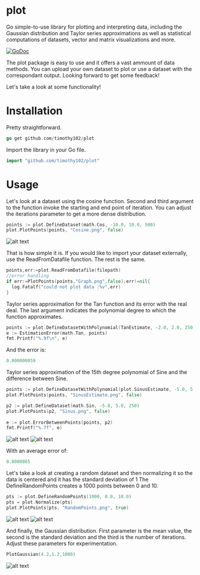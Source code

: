 # plot
Go simple-to-use library for plotting and interpreting data, including the Gaussian distribution and Taylor series approximations as well as statistical computations of datasets, vector and matrix visualizations and more.

[![GoDoc](https://godoc.org/github.com/Timothy102/plot?status.svg)](https://godoc.org/github.com/Timothy102/plot)


The plot package is easy to use and it offers a vast ammount of data methods.
You can upload your own dataset to plot or use a dataset with the correspondant output. 
Looking forward to get some feedback!

Let's take a look at some functionality!


  # Installation
  Pretty straightforward. 
  ```go
  go get github.com/timothy102/plot
  ```
  Import the library in your Go file.
  ```go
  import "github.com/timothy102/plot"
  ```


  # Usage
Let's look at a dataset using the cosine function. Second and third argument to the function invoke the starting and end point of iteration. You can adjust the iterations parameter to get a more dense distribution.
```go
points := plot.DefineDataset(math.Cos, -10.0, 10.0, 500)
plot.PlotPoints(points, "Cosine.png", false)
```
![alt text](Cosine.png)

That is how simple it is. If you would like to import your dataset externally, use the ReadFromDatafile function.
The rest is the same.

```go
points,err:=plot.ReadFromDatafile(filepath)
//error handling
if err:=PlotPoints(points,"Graph.png",false);err!=nil{
  log.Fatalf("could not plot data :%v",err)
}
```

Taylor series approximation for the Tan function and its error with the real deal.
The last argument indicates the polynomial degree to which the function approximates. 
```go
points := plot.DefineDatasetWithPolynomial(TanEstimate, -2.0, 2.0, 250, 15)
e := EstimationError(math.Tan, points)
fmt.Printf("%.9f\n", e)
```
And the error is: 

```go
0.000000059

```

Taylor series approximation of the 15th degree polynomial of Sine and the difference between Sine.
```go
points := plot.DefineDatasetWithPolynomial(plot.SinusEstimate, -5.0, 5.0, 250, 14)
plot.PlotPoints(points, "SinusEstimate.png", false)

p2 := plot.DefineDataset(math.Sin, -5.0, 5.0, 250)
plot.PlotPoints(p2, "Sinus.png", false)
	
e := plot.ErrorBetweenPoints(points, p2)
fmt.Printf("%.7f", e)

```

![alt text](SinusEstimate.png) ![alt text](Sinus.png)

With an average error of: 
```go
0.0000085
```

Let's take a look at creating a random dataset and then normalizing it so the data is centered and it has the standard deviation of 1
The DefineRandomPoints creates a 1000 points between 0 and 10. 
```go
pts := plot.DefineRandomPoints(1000, 0.0, 10.0)
pts = plot.Normalize(pts)
plot.PlotPoints(pts, "RandomPoints.png", true)
```
![alt text](RandomPoints.png) ![alt text](Stddev.png)



And finally, the Gaussian distribution.
First parameter is the mean value, the second is the standard deviation and the third is the number of iterations. Adjust these parameters for experimentation.
```go
PlotGaussian(4.2,1.2,1000)
```

![alt text](Gaussian.png)

